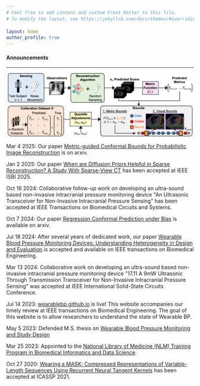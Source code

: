 ```yaml
---
# Feel free to add content and custom Front Matter to this file.
# To modify the layout, see https://jekyllrb.com/docs/themes/#overriding-theme-defaults

layout: home
author_profile: true
---
```


<html>
  <head>
    <meta name="google-site-verification" content="ymJmG_J8zZOxI0rAZI361thPVXK4AqcdPoFBJFBd_1Y" />
  </head>
</html>

<h4>Announcements </h4>

----

![metric guided overview fig](./images/metric_guidance_overview_fig.png)

Mar 4 2025: Our paper [Metric-guided Conformal Bounds for Probabilistic Image Reconstruction](https://arxiv.org/abs/2404.15274) is on arxiv.

Jan 2 2025: Our paper [When are Diffusion Priors Helpful in Sparse Reconstruction? A Study With Sparse-View CT](./assets/halluphase_downstream_ct.pdf) has been accepted at IEEE ISBI 2025.

Oct 16 2024: Collaborative follow-up work on developing an ultra-sound based non-invasive intracranial pressure monitoring device "An Ultrasonic Transceiver for Non-Invasive Intracranial Pressure Sensing" has been accepted at IEEE Transactions on Biomedical Circuits and Systems.

Oct 7 2024: Our paper [Regression Conformal Prediction under Bias](https://arxiv.org/abs/2410.05263) is available on arxiv.

Jul 18 2024: After several years of dedicated work, our paper [Wearable Blood Pressure Monitoring Devices: Understanding Heterogeneity in Design and Evaluation](https://ieeexplore.ieee.org/document/10623798) is accepted and available on IEEE transactions on Biomedical Engineering.

Mar 13 2024: Collaborative work on developing an ultra-sound based non-invasive intracranial pressure monitoring device "17.11 A 9mW Ultrasonic Through Transmission Transceiver for Non-Invasive Intracranial Pressure Sensing" was accepted at IEEE International Solid-State Circuits Conference.

Jul 14 2023: [wearablebp.github.io](https://wearablebp.github.io) is live! This website accompanies our timely review at IEEE transactions on Biomedical Engineering. The goal of this website is to allow researchers to understand the state of Wearable BP.

May 5 2023: Defended M.S. thesis on [Wearable Blood Pressure Monitoring and Study Design](https://repository.rice.edu/items/dc23828a-80aa-41b9-95c9-554ddf6bea96)

Mar 25 2023: Appointed to the [National Library of Medicine (NLM) Training Program in Biomedical Informatics and Data Science](https://www.gulfcoastconsortia.org/home/training/bmi-nlm/#1556808353573-bb3f1459-2252).

Oct 27 2020: [Wearing a MASK: Compressed Representations of Variable-Length Sequences Using Recurrent Neural Tangent Kernels](https://arxiv.org/pdf/2010.13975.pdf) has been accepted at ICASSP 2021.
